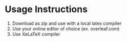 # Usage Instructions

1. Download as zip and use with a local latex compiler
2. Use your online editor of choice (ex. overleaf.com)
3. Use XeLaTeX compiler

